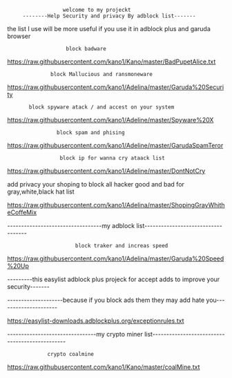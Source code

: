                       welcome to my projeckt
         --------Help Security and privacy By adblock list-------
the list I use will be more useful if you use it in adblock plus and garuda browser

                       block badware          

https://raw.githubusercontent.com/kano1/Kano/master/BadPupetAlice.txt

                  block Mallucious and ransmoneware     

https://raw.githubusercontent.com/kano1/Adelina/master/Garuda%20Security

           block spyware atack / and accest on your system    

https://raw.githubusercontent.com/kano1/Adeline/master/Spyware%20X

                    block spam and phising      

https://raw.githubusercontent.com/kano1/Adeline/master/GarudaSpamTeror

                     block ip for wanna cry ataack list           
 
https://raw.githubusercontent.com/kano1/Adeline/master/DontNotCry

   add privacy your shoping to block all hacker good and bad for gray,white,black hat list

https://raw.githubusercontent.com/kano1/Adelina/master/ShopingGrayWhitheCoffeMix

----------------------------------my adblock list-----------------------------------         
               
                          block traker and increas speed
 
https://raw.githubusercontent.com/kano1/Adelina/master/Garuda%20Speed%20Up

---------this easylist adblock plus projeck for accept adds to improve your security-------          


--------------------because if you block ads them they may add hate you---------------------

https://easylist-downloads.adblockplus.org/exceptionrules.txt

--------------------------------my crypto miner list-----------------------------------------------

                 crypto coalmine      
                 
https://raw.githubusercontent.com/kano1/Kano/master/coalMine.txt
